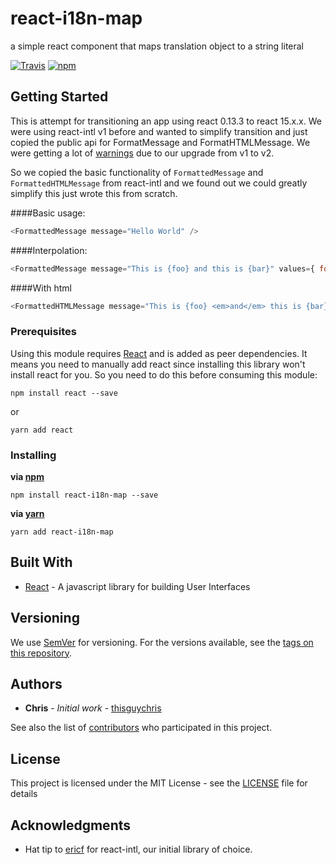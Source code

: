 
# react-i18n-map
a simple react component that maps translation object to a string literal

[![Travis](https://img.shields.io/travis/ayosdev/react-i18n-map.svg)](https://travis-ci.org/ayosdev/react-i18n-map)
[![npm](https://img.shields.io/npm/v/react-i18n-map.svg?style=flat)](https://github.com/ayosdev/react-i18n-map/)

## Getting Started

This is attempt for transitioning an app using react 0.13.3 to react 15.x.x.  We were using react-intl v1 before and wanted to simplify transition and just copied the public api for FormatMessage and FormatHTMLMessage.   We were getting a lot of [warnings](https://github.com/yahoo/react-intl/issues/619) due to our upgrade from v1 to v2. 

So we copied the basic functionality of `FormattedMessage` and `FormattedHTMLMessage` from react-intl and we found out we could greatly simplify this just wrote this from scratch.

####Basic usage:
```javascript
<FormattedMessage message="Hello World" />
```

####Interpolation:
```javascript
<FormattedMessage message="This is {foo} and this is {bar}" values={ foo: 1, bar: 2 } />
```

####With html
```javascript
<FormattedHTMLMessage message="This is {foo} <em>and</em> this is {bar}" values={ foo: 1, bar: 2 } />
```


### Prerequisites

Using this module requires [React](https://facebook.github.io/react/) and is added as peer dependencies.  It means you need to manually add react since installing this library won't install react for you. So you need to do this before consuming this module:

```console
npm install react --save
```

or

```console
yarn add react
```

### Installing

**via [npm](https://www.npmjs.com/package/npm)**

```console
npm install react-i18n-map --save
```

**via [yarn](https://yarnpkg.com/)**

```console
yarn add react-i18n-map
```


## Built With

* [React](https://facebook.github.io/react/) - A javascript library for building User Interfaces

## Versioning

We use [SemVer](http://semver.org/) for versioning. For the versions available, see the [tags on this repository](https://github.com/ayosdev/react-i18n-map/tags). 

## Authors

* **Chris** - *Initial work* - [thisguychris](https://github.com/thisguychris)

See also the list of [contributors](https://github.com/ayosdev/react-i18n-map/contributors) who participated in this project.

## License

This project is licensed under the MIT License - see the [LICENSE](LICENSE) file for details

## Acknowledgments

* Hat tip to [ericf](https://github.com/ericf) for react-intl, our initial library of choice.

